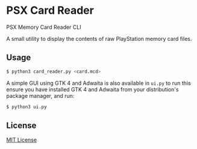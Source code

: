 # PSX Card Reader

PSX Memory Card Reader CLI

A small utility to display the contents of raw PlayStation memory card files.

## Usage

```sh
$ python3 card_reader.py <card.mcd>
```

A simple GUI using GTK 4 and Adwaita is also available in `ui.py` to run this ensure you have installed GTK 4 and Adwaita from your distribution's package manager, and run:

```sh
$ python3 ui.py
```

## License

[MIT License](License)
